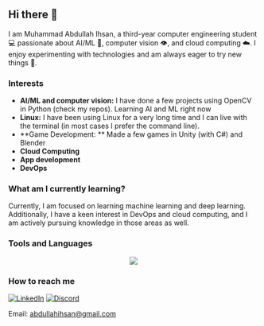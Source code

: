 ## Hi there 👋

I am Muhammad Abdullah Ihsan, a third-year computer engineering student 💻 passionate about AI/ML 🧠, computer vision 👁️, and cloud computing ☁️. I enjoy experimenting with technologies and am always eager to try new things 🧪. 
<!--
**abdullah-ihsan/abdullah-ihsan** is a ✨ _special_ ✨ repository because its `README.md` (this file) appears on your GitHub profile.

Here are some ideas to get you started:
-->

### Interests
- **AI/ML and computer vision:** I have done a few projects using OpenCV in Python (check my repos). Learning AI and ML right now
- **Linux:** I have been using Linux for a very long time and I can live with the terminal (in most cases I prefer the command line).
- **Game Development: ** Made a few games in Unity (with C#) and Blender
- **Cloud Computing**
- **App development**
- **DevOps**

### What am I currently learning?
Currently, I am focused on learning machine learning and deep learning. Additionally, I have a keen interest in DevOps and cloud computing, and I am actively pursuing knowledge in those areas as well.

### Tools and Languages

<p align="center">
  <a href="https://skillicons.dev">
    <img src="https://skillicons.dev/icons?i=c,cpp,linux,java,python,blender,unity,cs,git,github,go,flutter" />
  </a>
</p>

<!-- 
### What am I working at right now
"Write here"

misc:
- 👯 I’m looking to collaborate on ...
- 🤔 I’m looking for help with ...
- 💬 Ask me about ...
-->

### How to reach me
[![LinkedIn](https://skillicons.dev/icons?i=linkedin)](https://www.linkedin.com/in/m-abdullah-ihsan/)
[![Discord](https://skillicons.dev/icons?i=discord)](538732639763300363)
<br>



Email: abdullahihsan@gmail.com


<!-- 
- 😄 Hobbies: ...
- ⚡ Fun fact: ...
-->

